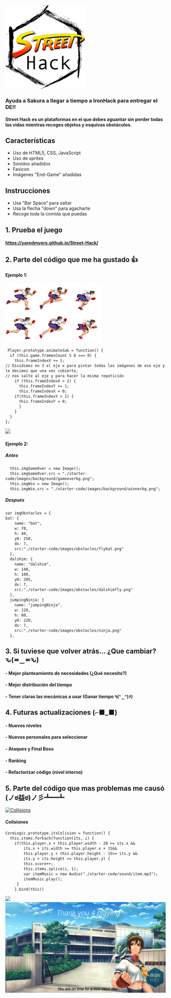  <img src="https://github.com/YaredMyers/Street-Hack/blob/master/starter-code/images/backgroundhtml/logo.png?raw=true" width="250" title="Logo"> 

### Ayuda a Sakura a llegar a tiempo a IronHack para entregar el DE!!
#### Street Hack es un plataformas en el que debes aguantar sin perder todas las vidas mientras recoges objetos y esquivas obstáculos.

## Características
* Uso de HTML5, CSS, JavaScript
* Uso de sprites
* Sonidos añadidos
* Favicon
* Imágenes "End-Game" añadidas

## Instrucciones
- Usa "Bar Space" para saltar
- Usa la flecha "down" para agacharte
- Recoge toda la comida que puedas

## 1. Prueba el juego
#### https://yaredmyers.github.io/Street-Hack/

## 2. Parte del código que me ha gustado :+1:
#### Ejemplo 1:
<img src="https://github.com/YaredMyers/Street-Hack/blob/master/starter-code/images/player/player1invert.png?raw=true" width="300">

```
 Player.prototype.animateSak = function() {
  if (this.game.framesCount % 8 === 0) {
    this.frameIndexX += 1;
// Dividimos en 3 el eje x para pintar todas las imágenes de ese eje y le decimos que una vez cubierto, 
// nos salte al eje y para hacer la misma repetición
    if (this.frameIndexX > 2) {
      this.frameIndexY += 1;
      this.frameIndexX = 0;
    if(this.frameIndexY > 1) {
      this.frameIndexY = 0;
      }
    }
  }
};
```

<img src="https://www.fightersgeneration.com/characters3/sakura-running.gif">

#### Ejemplo 2:
##### Antes
```
  this.imgGameOver = new Image();
  this.imgGameOver.src = "./starter-code/images/background/gameoverbg.png";
  this.imgWin = new Image();
  this.imgWin.src = "./starter-code/images/background/winnerbg.png";
```

##### Después
```
var imgObstacles = {
bat: {
    name: "bat",
    w: 70,
    h: 40,
    y0: 250,
    dx: 7,
    src:"./starter-code/images/obstacles/flybat.png"
  },
  dalshim: {
    name: "dalshim",
    w: 140,
    h: 100,
    y0: 205,
    dx: 7,
    src:"./starter-code/images/obstacles/dalshimfly.png"
  },
  jumpingNinja: {
    name: "jumpingNinja",
    w: 120,
    h: 80,
    y0: 220,
    dx: 7,
    src:"./starter-code/images/obstacles/ninja.png"
  },
```
## 3. Si tuviese que volver atrás... ¿Que cambiar? ԅ(≖‿≖ԅ)
#### - Mejor planteamiento de necesidades (¿Qué necesito?)
#### - Mejor distribución del tiempo
#### - Tener claras las mecánicas a usar (Ganar tiempo ٩(^‿^)۶)

## 4. Futuras actualizaciones (⌐■_■) 
#### - Nuevos niveles
#### - Nuevos personales para seleccionar
#### - Ataques y Final Boss
#### - Ranking
#### - Refactorizar código (nivel interno)


## 5. Parte del código que mas problemas me causó (ノಠ益ಠ)ノ彡┻━┻
<a href="https://imgflip.com/i/2m3yqf"><img src="https://i.imgflip.com/2m3yqf.jpg" title="Collisions"/></a>

#### Colisiones
```
CoreLogic.prototype.itsColision = function() {
  this.items.forEach(function(its, i) {
    if(this.player.x + this.player.width - 20 >= its.x &&
        its.x + its.width >= this.player.x + 15&& 
        this.player.y + this.player.height - 15>= its.y &&
        its.y + its.height >= this.player.y) {
        this.score++;
        this.items.splice(i, 1);
        var itemMusic = new Audio("./starter-code/sound/item.mp3");
        itemMusic.play();
     }
    }.bind(this))
 ```
 
 <img src="https://i.gifer.com/origin/2a/2a297bb35373bf2df4e1a830c2f3bbe9_w200.gif">
 <img src="https://github.com/YaredMyers/Street-Hack/blob/master/starter-code/images/background/winnerbg.png?raw=true" width="800" title="hover text" position="center">
 

